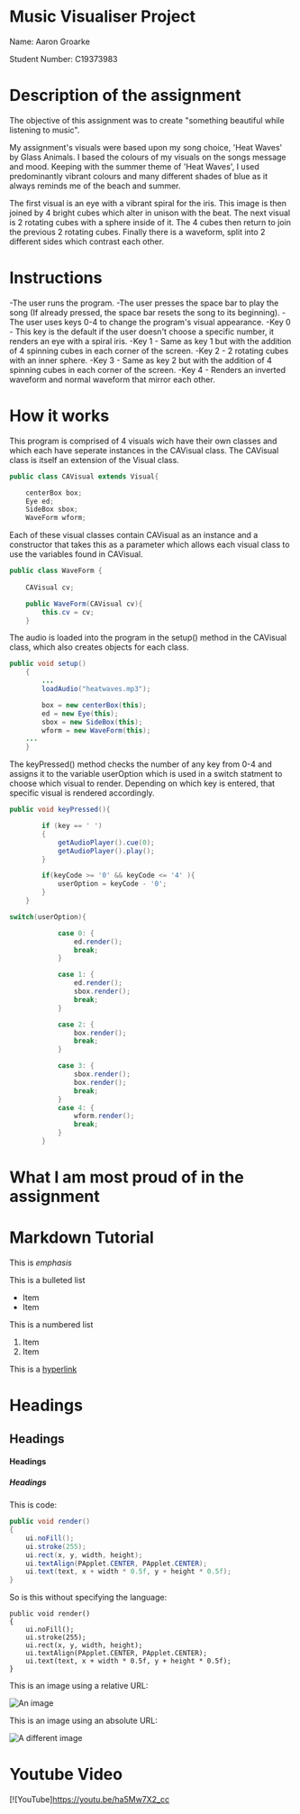 # Music Visualiser Project

Name: Aaron Groarke

Student Number: C19373983

# Description of the assignment
The objective of this assignment was to create "something beautiful while listening to music".

My assignment's visuals were based upon my song choice, 'Heat Waves' by Glass Animals. I based the colours of my visuals on the songs message and mood. Keeping with the summer theme of 'Heat Waves', I used predominantly vibrant colours and many different shades of blue as it always reminds me of the beach and summer.

The first visual is an eye with a vibrant spiral for the iris. This image is then joined by 4 bright cubes which alter in unison with the beat. The next visual is 2 rotating cubes with a sphere inside of it. The 4 cubes then return to join the previous 2 rotating cubes. Finally there is a waveform, split into 2 different sides which contrast each other. 

# Instructions
-The user runs the program.
-The user presses the space bar to play the song (If already pressed, the space bar resets the song to its beginning).
-The user uses keys 0-4 to change the program's visual appearance.
-Key 0 - This key is the default if the user doesn't choose a specific number, it renders an eye with a spiral iris.
-Key 1 - Same as key 1 but with the addition of 4 spinning cubes in each corner of the screen.
-Key 2 - 2 rotating cubes with an inner sphere.
-Key 3 - Same as key 2 but with the addition of 4 spinning cubes in each corner of the screen.
-Key 4 - Renders an inverted waveform and normal waveform that mirror each other.

# How it works
This program is comprised of 4 visuals wich have their own classes and which each have seperate instances in the CAVisual class. The CAVisual class is itself an extension of the Visual class.
```Java
public class CAVisual extends Visual{

    centerBox box;
    Eye ed;
    SideBox sbox;
    WaveForm wform;
```

Each of these visual classes contain CAVisual as an instance and a constructor that takes this as a parameter which allows each visual class to use the variables found in CAVisual.
```Java
public class WaveForm {
    
    CAVisual cv;

    public WaveForm(CAVisual cv){
        this.cv = cv;
    }
```

The audio is loaded into the program in the setup() method in the CAVisual class, which also creates objects for each class.
```Java
public void setup()
    {
        ...
        loadAudio("heatwaves.mp3");

        box = new centerBox(this);
        ed = new Eye(this);
        sbox = new SideBox(this);
        wform = new WaveForm(this);
	...
    }
```

The keyPressed() method checks the number of any key from 0-4 and assigns it to the variable userOption which is used in a switch statment to choose which visual to render. Depending on which key is entered, that specific visual is rendered accordingly.
```Java
public void keyPressed(){

        if (key == ' ')
        {
            getAudioPlayer().cue(0);
            getAudioPlayer().play();
        }

        if(keyCode >= '0' && keyCode <= '4' ){
            userOption = keyCode - '0';
        }
    }
```
```Java
switch(userOption){

            case 0: {
                ed.render();
                break;
            }

            case 1: {
                ed.render();
                sbox.render();
                break;
            }

            case 2: {
                box.render();
                break;
            }

            case 3: {
                sbox.render();
                box.render();
                break;
            }
            case 4: {
                wform.render();
                break;
            }
        }
```

# What I am most proud of in the assignment

# Markdown Tutorial

This is *emphasis*

This is a bulleted list

- Item
- Item

This is a numbered list

1. Item
1. Item

This is a [hyperlink](http://bryanduggan.org)

# Headings
## Headings
#### Headings
##### Headings

This is code:

```Java
public void render()
{
	ui.noFill();
	ui.stroke(255);
	ui.rect(x, y, width, height);
	ui.textAlign(PApplet.CENTER, PApplet.CENTER);
	ui.text(text, x + width * 0.5f, y + height * 0.5f);
}
```

So is this without specifying the language:

```
public void render()
{
	ui.noFill();
	ui.stroke(255);
	ui.rect(x, y, width, height);
	ui.textAlign(PApplet.CENTER, PApplet.CENTER);
	ui.text(text, x + width * 0.5f, y + height * 0.5f);
}
```

This is an image using a relative URL:

![An image](images/p8.png)

This is an image using an absolute URL:

![A different image](https://bryanduggandotorg.files.wordpress.com/2019/02/infinite-forms-00045.png?w=595&h=&zoom=2)

# Youtube Video

[![YouTube]https://youtu.be/ha5Mw7X2_cc

